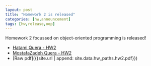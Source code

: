 ```yaml
---
layout: post
title: "Homework 2 is released"
categories: [hw,announcement]
tags: [hw,release,oop]
---
```


Homework 2 focussed on object-oriented programming is released!

* [Hatami Quera - HW2]({{site.data.hw_paths.hw2.hatami}})
* [MostafaZadeh Quera - HW2]({{site.data.hw_paths.hw2.mostafa}})
* [Raw pdf]({{site.url | append: site.data.hw_paths.hw2.pdf}})